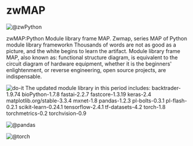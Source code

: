 # zwMAP
![@zwPython](pp01.png)

zwMAP:Python Module library frame MAP.
Zwmap, series MAP of Python module library frameworkn
Thousands of words are not as good as a picture, and the white begins to learn the artifact.
Module library frame MAP, also known as: functional structure diagram, is equivalent to the circuit diagram of hardware equipment, whether it is the beginners' enlightenment, or reverse engineering, open source projects, are indispensable.

![do-it](pp03.png)
The updated module library in this period includes:
backtrader-1.9.74
bioPython-1.7.8
fastai-2.2.7
fastcore-1.3.19
keras-2.4
matplotlib.org/stable-3.3.4
mxnet-1.8
pandas-1.2.3
pl-bolts-0.3.1
pl-flash-0.2.1
scikit-learn-0.24.1
tensorflow-2.4.1
tf-datasets-4.2
torch-1.8
torchmetrics-0.2
torchvision-0.9

![@pandas](pandas_zw.png)

![@torch](torch16_hub.png)
